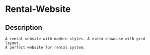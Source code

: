 # Rental-Website
## Description
    A rental website with modern styles. A video showcase with grid layout. 
    A perfect website for rental system.
